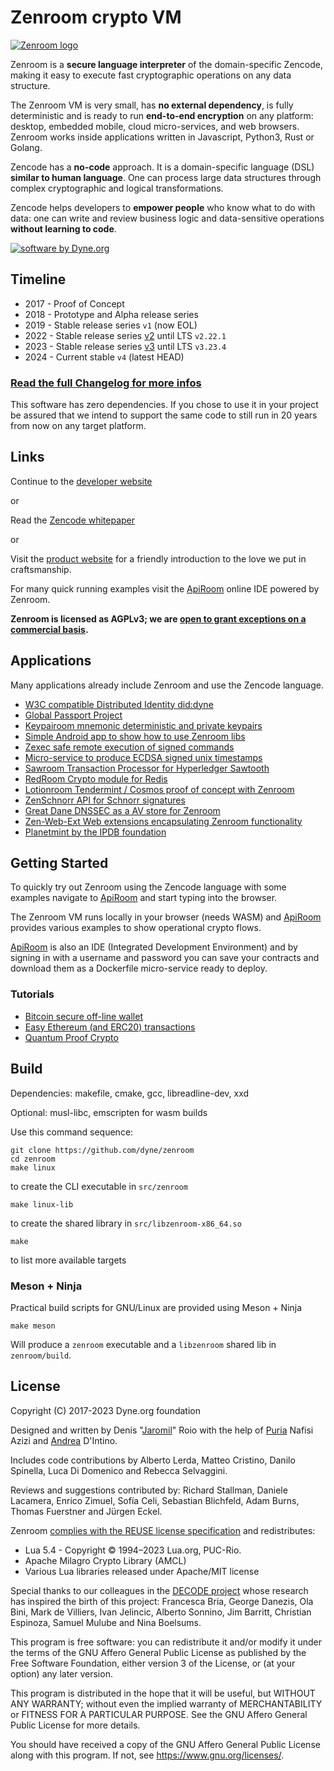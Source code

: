 <!--
SPDX-FileCopyrightText: 2017-2022 Dyne.org foundation

SPDX-License-Identifier: AGPL-3.0-or-later
-->

# Zenroom crypto VM

[![Zenroom logo](docs/_media/images/zenroom_logotype.png)](https://zenroom.org)

Zenroom is a **secure language interpreter** of the domain-specific Zencode, making it easy to execute fast cryptographic operations on any data structure.

The Zenroom VM is very small, has **no external dependency**, is fully deterministic and is ready to run **end-to-end encryption** on any platform: desktop, embedded mobile, cloud micro-services, and web browsers. Zenroom works inside applications written in Javascript, Python3, Rust or Golang.

Zencode has a **no-code** approach. It is a domain-specific language (DSL) **similar to human language**. One can process large data structures through complex cryptographic and logical transformations.

Zencode helps developers to **empower people** who know what to do with data: one can write and review business logic and data-sensitive operations **without learning to code**.


[![software by Dyne.org](https://files.dyne.org/software_by_dyne.png)](http://www.dyne.org)

## Timeline

- 2017 - Proof of Concept
- 2018 - Prototype and Alpha release series
- 2019 - Stable release series `v1` (now EOL)
- 2022 - Stable release series [v2](https://github.com/dyne/Zenroom/tree/v2) until LTS `v2.22.1`
- 2023 - Stable release series [v3](https://github.com/dyne/Zenroom/tree/v3) until LTS `v3.23.4`
- 2024 - Current stable `v4` (latest HEAD)

### [Read the full Changelog for more infos](https://github.com/dyne/Zenroom/blob/master/ChangeLog.md)

This software has zero dependencies. If you chose to use it in your
project be assured that we intend to support the same code to still
run in 20 years from now on any target platform.

## Links

Continue to the [developer website](https://dev.zenroom.org/)

or

Read the [Zencode whitepaper](https://files.dyne.org/zenroom/Zenroom_Whitepaper.pdf)

or

Visit the [product website](http://zenroom.org/) for a friendly
introduction to the love we put in craftsmanship.

For many quick running examples visit the
[ApiRoom](https://apiroom.net) online IDE powered by Zenroom.


**Zenroom is licensed as AGPLv3; we are [open to grant exceptions on a commercial basis](https://forkbomb.solutions).**

## Applications

Many applications already include Zenroom and use the Zencode language.

- [W3C compatible Distributed Identity did:dyne](https://did.dyne.org)
- [Global Passport Project](https://globalpassportproject.org)
- [Keypairoom mnemonic deterministic and private keypairs](https://github.com/LedgerProject/keypairoom)
- [Simple Android app to show how to use Zenroom libs](https://github.com/dyne/Zenroom-Android-app)
- [Zexec safe remote execution of signed commands](https://github.com/dyne/zexec)
- [Micro-service to produce ECDSA signed unix timestamps](https://github.com/dyne/zenstamp)
- [Sawroom Transaction Processor for Hyperledger Sawtooth](https://github.com/dyne/sawroom)
- [RedRoom Crypto module for Redis](https://github.com/dyne/redroom)
- [Lotionroom Tendermint / Cosmos proof of concept with Zenroom](https://github.com/dyne/lotionroom)
- [ZenSchnorr API for Schnorr signatures](https://github.com/wires/zenschnorr)
- [Great Dane DNSSEC as a AV store for Zenroom](https://github.com/dyne/great-dane)
- [Zen-Web-Ext Web extensions encapsulating Zenroom functionality](https://github.com/LedgerProject/zen-web-ext)
- [Planetmint by the IPDB foundation](https://ipdb.io)

## Getting Started

To quickly try out Zenroom using the Zencode language with some
examples navigate to [ApiRoom](https://apiroom.net) and start typing
into the browser.

The Zenroom VM runs locally in your browser (needs WASM) and
[ApiRoom](https://apiroom.net) provides various examples to show
operational crypto flows.

[ApiRoom](https://apiroom.net) is also an IDE (Integrated Development
Environment) and by signing in with a username and password you can
save your contracts and download them as a Dockerfile micro-service
ready to deploy.

### Tutorials

- [Bitcoin secure off-line wallet](https://medium.com/think-do-tank/bitcoin-secure-off-line-wallet-be50a57a8474)
- [Easy Ethereum (and ERC20) transactions](https://medium.com/think-do-tank/easy-ethereum-transactions-with-zenroom-ac911a0bfdc0)
- [Quantum Proof Crypto](https://medium.com/think-do-tank/quantum-proof-cryptography-e23b165b3bbd)

## Build

Dependencies: makefile, cmake, gcc, libreadline-dev, xxd

Optional: musl-libc, emscripten for wasm builds

Use this command sequence:

```
git clone https://github.com/dyne/zenroom
cd zenroom
make linux
```

to create the CLI executable in `src/zenroom`

```
make linux-lib
```

to create the shared library in `src/libzenroom-x86_64.so`

```
make
```

to list more available targets

### Meson + Ninja

Practical build scripts for GNU/Linux are provided using Meson + Ninja

```
make meson
```

Will produce a `zenroom` executable and a `libzenroom` shared lib in `zenroom/build`.

## License

Copyright (C) 2017-2023 Dyne.org foundation

Designed and written by Denis "[Jaromil](https://jaromil.dyne.org)"
Roio with the help of [Puria](https://github.com/puria) Nafisi Azizi
and [Andrea](https://www.linkedin.com/in/andrea-d-intino/) D'Intino.

Includes code contributions by Alberto Lerda, Matteo Cristino, Danilo
Spinella, Luca Di Domenico and Rebecca Selvaggini.

Reviews and suggestions contributed by: Richard Stallman, Daniele
Lacamera, Enrico Zimuel, Sofía Celi, Sebastian Blichfeld, Adam Burns,
Thomas Fuerstner and Jürgen Eckel.

Zenroom [complies with the REUSE license specification](https://github.com/dyne/Zenroom/actions/workflows/reuse.yml) and redistributes:
- Lua 5.4 - Copyright © 1994–2023 Lua.org, PUC-Rio.
- Apache Milagro Crypto Library (AMCL)
- Various Lua libraries released under Apache/MIT license

Special thanks to our colleagues in the [DECODE
project](https://decodeproject.eu) whose research has inspired the
birth of this project: Francesca Bria, George Danezis, Ola Bini, Mark
de Villiers, Ivan Jelincic, Alberto Sonnino, Jim Barritt, Christian
Espinoza, Samuel Mulube and Nina Boelsums.

This program is free software: you can redistribute it and/or modify
it under the terms of the GNU Affero General Public License as
published by the Free Software Foundation, either version 3 of the
License, or (at your option) any later version.
 
This program is distributed in the hope that it will be useful, but
WITHOUT ANY WARRANTY; without even the implied warranty of
MERCHANTABILITY or FITNESS FOR A PARTICULAR PURPOSE.  See the GNU
Affero General Public License for more details.

You should have received a copy of the GNU Affero General Public
License along with this program.  If not, see
<https://www.gnu.org/licenses/>.
